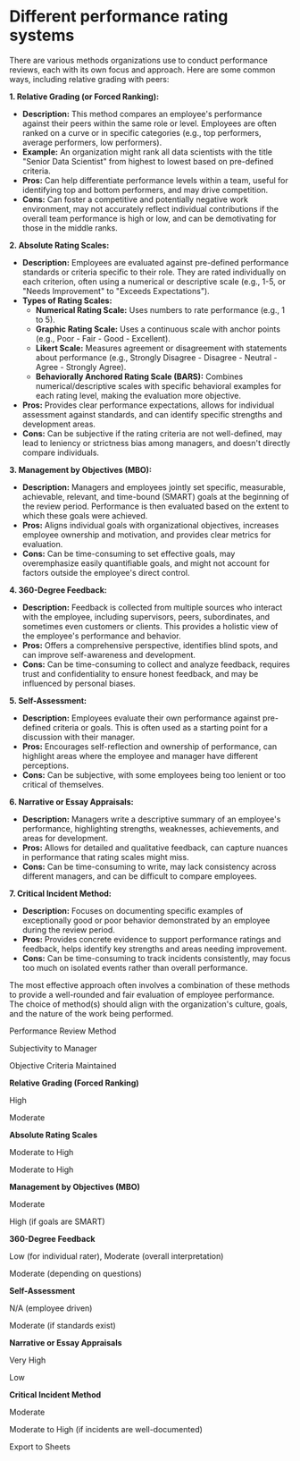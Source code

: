 Different performance rating systems
=================================

There are various methods organizations use to conduct performance reviews, each with its own focus and approach. Here are some common ways, including relative grading with peers: 

**1\. Relative Grading (or Forced Ranking):**

*   **Description:** This method compares an employee's performance against their peers within the same role or level. Employees are often ranked on a curve or in specific categories (e.g., top performers, average performers, low performers). 
*   **Example:** An organization might rank all data scientists with the title "Senior Data Scientist" from highest to lowest based on pre-defined criteria.
*   **Pros:** Can help differentiate performance levels within a team, useful for identifying top and bottom performers, and may drive competition. 
*   **Cons:** Can foster a competitive and potentially negative work environment, may not accurately reflect individual contributions if the overall team performance is high or low, and can be demotivating for those in the middle ranks.

**2\. Absolute Rating Scales:**

*   **Description:** Employees are evaluated against pre-defined performance standards or criteria specific to their role. They are rated individually on each criterion, often using a numerical or descriptive scale (e.g., 1-5, or "Needs Improvement" to "Exceeds Expectations"). 
*   **Types of Rating Scales:**
    *   **Numerical Rating Scale:** Uses numbers to rate performance (e.g., 1 to 5). 
    *   **Graphic Rating Scale:** Uses a continuous scale with anchor points (e.g., Poor - Fair - Good - Excellent). 
    *   **Likert Scale:** Measures agreement or disagreement with statements about performance (e.g., Strongly Disagree - Disagree - Neutral - Agree - Strongly Agree). 
    *   **Behaviorally Anchored Rating Scale (BARS):** Combines numerical/descriptive scales with specific behavioral examples for each rating level, making the evaluation more objective. 
*   **Pros:** Provides clear performance expectations, allows for individual assessment against standards, and can identify specific strengths and development areas. 
*   **Cons:** Can be subjective if the rating criteria are not well-defined, may lead to leniency or strictness bias among managers, and doesn't directly compare individuals.

**3\. Management by Objectives (MBO):**

*   **Description:** Managers and employees jointly set specific, measurable, achievable, relevant, and time-bound (SMART) goals at the beginning of the review period. Performance is then evaluated based on the extent to which these goals were achieved.
*   **Pros:** Aligns individual goals with organizational objectives, increases employee ownership and motivation, and provides clear metrics for evaluation.
*   **Cons:** Can be time-consuming to set effective goals, may overemphasize easily quantifiable goals, and might not account for factors outside the employee's direct control.

**4\. 360-Degree Feedback:**

*   **Description:** Feedback is collected from multiple sources who interact with the employee, including supervisors, peers, subordinates, and sometimes even customers or clients. This provides a holistic view of the employee's performance and behavior.
*   **Pros:** Offers a comprehensive perspective, identifies blind spots, and can improve self-awareness and development.
*   **Cons:** Can be time-consuming to collect and analyze feedback, requires trust and confidentiality to ensure honest feedback, and may be influenced by personal biases.

**5\. Self-Assessment:**

*   **Description:** Employees evaluate their own performance against pre-defined criteria or goals. This is often used as a starting point for a discussion with their manager.
*   **Pros:** Encourages self-reflection and ownership of performance, can highlight areas where the employee and manager have different perceptions.
*   **Cons:** Can be subjective, with some employees being too lenient or too critical of themselves.

**6\. Narrative or Essay Appraisals:**

*   **Description:** Managers write a descriptive summary of an employee's performance, highlighting strengths, weaknesses, achievements, and areas for development.
*   **Pros:** Allows for detailed and qualitative feedback, can capture nuances in performance that rating scales might miss.
*   **Cons:** Can be time-consuming to write, may lack consistency across different managers, and can be difficult to compare employees.

**7\. Critical Incident Method:**

*   **Description:** Focuses on documenting specific examples of exceptionally good or poor behavior demonstrated by an employee during the review period.
*   **Pros:** Provides concrete evidence to support performance ratings and feedback, helps identify key strengths and areas needing improvement. 
*   **Cons:** Can be time-consuming to track incidents consistently, may focus too much on isolated events rather than overall performance.

The most effective approach often involves a combination of these methods to provide a well-rounded and fair evaluation of employee performance. 
The choice of method(s) should align with the organization's culture, goals, and the nature of the work being performed.

Performance Review Method

Subjectivity to Manager

Objective Criteria Maintained

**Relative Grading (Forced Ranking)**

High

Moderate

**Absolute Rating Scales**

Moderate to High

Moderate to High

**Management by Objectives (MBO)**

Moderate

High (if goals are SMART)

**360-Degree Feedback**

Low (for individual rater), Moderate (overall interpretation)

Moderate (depending on questions)

**Self-Assessment**

N/A (employee driven)

Moderate (if standards exist)

**Narrative or Essay Appraisals**

Very High

Low

**Critical Incident Method**

Moderate

Moderate to High (if incidents are well-documented)

Export to Sheets
